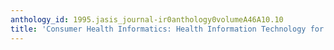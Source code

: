 ```yaml
---
anthology_id: 1995.jasis_journal-ir0anthology0volumeA46A10.10
title: 'Consumer Health Informatics: Health Information Technology for Consumers'
---
```

